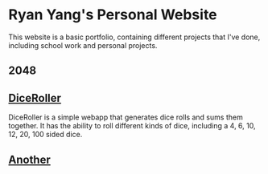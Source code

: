# Ryan Yang's Personal Website  
This website is a basic portfolio, containing different projects that I've done,
including school work and personal projects.

## 2048

## [DiceRoller](https://my-dice-roller.herokuapp.com/)  
DiceRoller is a simple webapp that generates dice rolls and sums them together.
It has the ability to roll different kinds of dice, including a 4, 6, 10, 12, 
20, 100 sided dice.

## [Another](another.md)